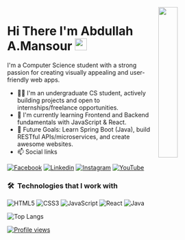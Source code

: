 <img align="right" src="https://raw.githubusercontent.com/AbdullahAhmed01/AbdullahAhmed01/main/github-profile.png" width="30%">


<h1>
  Hi There I'm Abdullah A.Mansour 
  <img src="https://media.giphy.com/media/hvRJCLFzcasrR4ia7z/giphy.gif" width="28">
</h1>

<p>
I'm a Computer Science student with a strong passion for creating visually appealing and user-friendly web apps.
</p>

- 👨‍🎓 I'm an undergraduate CS student, actively building projects and open to internships/freelance opportunities.
- 🧠 I'm currently learning Frontend and Backend fundamentals with JavaScript & React.
- 🎯 Future Goals: Learn Spring Boot (Java), build RESTful APIs/microservices, and create awesome websites.
- 📫 Social links

<p>
<a href="https://www.facebook.com/share/1CJAJDiLJj/"><img
    src="https://img.shields.io/badge/-Facebook-3b5998?style=flat&logo=facebook&logoColor=white" alt="Facebook"></a>
<a href="https://www.linkedin.com/in/abdullah-ahmed-3b4181368?utm_source=share&utm_campaign=share_via&utm_content=profile&utm_medium=android_app"><img
    src="https://img.shields.io/badge/-Linkedin-0072b1?style=flat&logo=linkedin&logoColor=white" alt="Linkedin"></a>
<a href="https://www.instagram.com/aabdullahahmedali?igsh=MWFzN2RyanVocXEzeg=="><img
    src="https://img.shields.io/badge/-Instagram-d62976?style=flat&logo=instagram&logoColor=white" alt="Instagram"></a>
<a href="https://www.youtube.com/@AbdullauMorsy"><img
    src="https://img.shields.io/badge/-YouTube-c4302b?style=flat&logo=youtube&logoColor=white" alt="YouTube"></a>
</p>

### 🛠 &nbsp;Technologies that I work with
![HTML5](https://img.shields.io/badge/-HTML5-E34F26?style=flat&logo=html5&logoColor=white)
![CSS3](https://img.shields.io/badge/-CSS3-1572B6?style=flat&logo=css3&logoColor=white)
![JavaScript](https://img.shields.io/badge/-JavaScript-F7DF1E?style=flat&logo=javascript&logoColor=black)
![React](https://img.shields.io/badge/-React-61DAFB?style=flat&logo=react&logoColor=000000)
![Java](https://img.shields.io/badge/-Java-007396?style=flat&logo=openjdk&logoColor=white)

![Top Langs](https://github-readme-stats.vercel.app/api/top-langs/?username=AbdullahAhmed01&layout=compact)


<a href="https://komarev.com/ghpvc/?username=AbdullahAhmed01&style=for-the-badge&label=Profile%20views&base=200">
  <img src="https://komarev.com/ghpvc/?username=ِAbdullahAhmed01&style=for-the-badge&label=Profile%20views&base=200" alt="Profile views">
</a>

